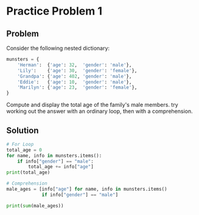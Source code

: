 # Practice Problem 1
## Problem
Consider the following nested dictionary:

```python
munsters = {
    'Herman':  {'age': 32,  'gender': 'male'},
    'Lily':    {'age': 30,  'gender': 'female'},
    'Grandpa': {'age': 402, 'gender': 'male'},
    'Eddie':   {'age': 10,  'gender': 'male'},
    'Marilyn': {'age': 23,  'gender': 'female'},
}
```

Compute and display the total age of the family's male members. try working out the answer with an ordinary loop, then with a comprehension.

## Solution
```python
# For Loop
total_age = 0
for name, info in munsters.items():
    if info["gender"] == "male":
        total_age += info["age"]
print(total_age)

# Comprehension
male_ages = [info["age"] for name, info in munsters.items() 
             if info["gender"] == "male"]

print(sum(male_ages))
```